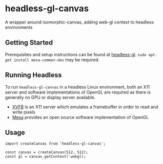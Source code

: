 # headless-gl-canvas

A wrapper around isomorphic-canvas, adding web-gl context to headless environments

## Getting Started

Prerequisites and setup instructions can be found at [headless-gl](https://github.com/stackgl/headless-gl).  ```sudo apt-get install mesa-common-dev``` may be required.

## Running Headless

To run `headless-gl-canvas` in a headless Linux environment, both an X11 server and software implementations of OpenGL are required as there is generally no GPU or display server available.

* [XVFB](https://www.x.org/releases/X11R7.7/doc/man/man1/Xvfb.1.xhtml) is an X11 server which emulates a framebuffer in order to read and write pixels
* [Mesa](https://www.mesa3d.org/intro.html) provides an open source software implementation of OpenGL


## Usage

```
import createCanvas from 'headless-gl-canvas';

const canvas = createCanvas(512, 512);
const gl = canvas.getContext('webgl);
```

